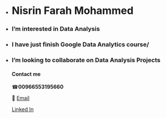 - #   **Nisrin Farah Mohammed**
- ### I’m interested in Data Analysis
- ### I have just finish Google Data Analytics course/
- ### I’m looking to collaborate on Data Analysis Projects

  #### Contact me

   ☎**00966553195660**
  
  📧 [Email](nsrenfrh@gmail.com)
  
   [ Linked In](https://www.linkedin.com/in/nisrin-farah-50b906259?utm_source=share&utm_campaign=share_via&utm_content=profile&utm_medium=ios_app)


<!---
nisrinfrh/nisrinfrh is a ✨ special ✨ repository because its `README.md` (this file) appears on your GitHub profile.
You can click the Preview link to take a look at your changes.
--->
